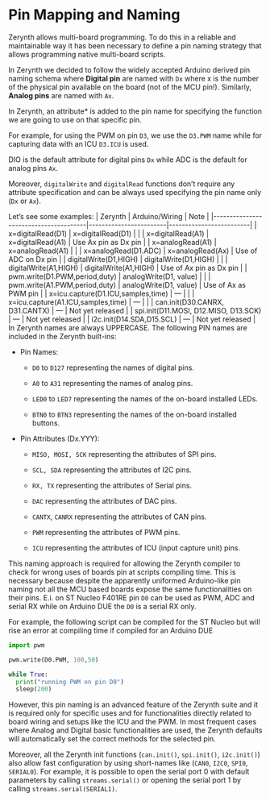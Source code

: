# Pin Mapping and Naming

Zerynth allows multi-board programming. To do this in a reliable and maintainable way it has been necessary to define a pin naming strategy that allows programming native multi-board scripts.

In Zerynth we decided to follow the widely accepted Arduino derived pin naming schema where **Digital pin** are named with `Dx` where x is the number of the physical pin available on the board (not of the MCU pin!). Similarly, **Analog pins** are named with `Ax`.

In Zerynth, an attribute* is added to the pin name for specifying the function we are going to use on that specific pin.

For example, for using the PWM on pin `D3`, we use the `D3.PWM` name while for capturing data with an ICU `D3.ICU` is used.

DIO is the default attribute for digital pins `Dx` while ADC is the default for analog pins `Ax`.

Moreover, `digitalWrite` and `digitalRead` functions don’t require any attribute specification and can be always used specifying the pin name only (`Dx` or `Ax`).

Let’s see some examples:
| Zerynth                               | Arduino/Wiring         | Note                    |
|---------------------------------------|------------------------|-------------------------|
| x=digitalRead(D1)                     | x=digitalRead(D1)      |                         |
| x=digitalRead(A1)                     | x=digitalRead(A1)      | Use Ax pin as Dx pin    |
| x=analogRead(A1)                      | x=analogRead(A1)       |                         |
| x=analogRead(D1.ADC)                  | x=analogRead(Ax)       | Use of ADC on Dx pin    |
| digitalWrite(D1,HIGH)                 | digitalWrite(D1,HIGH)  |                         |
| digitalWrite(A1,HIGH)                 | digitalWrite(A1,HIGH)  | Use of Ax pin as Dx pin |
| pwm.write(D1.PWM,period,duty)         | analogWrite(D1, value) |                         |
| pwm.write(A1.PWM,period,duty)         | analogWrite(D1, value) | Use of Ax as PWM pin    |
| x=icu.capture(D1.ICU,samples,time)    | —                      |                         |
| x=icu.capture(A1.ICU,samples,time)    | —                      |                         |
| can.init(D30.CANRX, D31.CANTX)        | —                      | Not yet released        |
| spi.init(D11.MOSI, D12.MISO, D13.SCK) | —                      | Not yet released        |
| i2c.init(D14.SDA,D15.SCL)             | —                      | Not yet released        |
In Zerynth names are always UPPERCASE. The following PIN names are included in the Zerynth built-ins:


* Pin Names:


    * `D0` to `D127` representing the names of digital pins.


    * `A0` to `A31` representing the names of analog pins.


    * `LED0` to `LED7` representing the names of the on-board installed LEDs.


    * `BTN0` to `BTN3` representing the names of the on-board installed buttons.


* Pin Attributes (Dx.YYY):


    * `MISO, MOSI, SCK` representing the attributes of SPI pins.


    * `SCL, SDA` representing the attributes of I2C pins.


    * `RX, TX` representing the attributes of Serial pins.


    * `DAC` representing the attributes of DAC pins.


    * `CANTX`, `CANRX` representing the attributes of CAN pins.


    * `PWM` representing the attributes of PWM pins.


    * `ICU` representing the attributes of ICU (input capture unit) pins.

This naming approach is required for allowing the Zerynth compiler to check for wrong uses of boards pin at scripts compiling time. This is necessary because despite the apparently uniformed Arduino-like pin naming not all the MCU based boards expose the same functionalities on their pins. E.i. on ST Nucleo F401RE pin `D0` can be used as PWM, ADC and serial RX while on Arduino DUE the `D0` is a serial RX only.

For example, the following script can be compiled for the ST Nucleo but will rise an error at compiling time if compiled for an Arduino DUE

```py
import pwm

pwm.write(D0.PWM, 100,50)

while True:
  print("running PWM on pin D0")
  sleep(200)
```

However, this pin naming is an advanced feature of the Zerynth suite and it is required only for specific uses and for functionalities directly related to board wiring and setups like the ICU and the PWM. In most frequent cases where Analog and Digital basic functionalities are used, the Zerynth defaults will automatically set the correct methods for the selected pin.

Moreover, all the Zerynth init functions (`can.init()`, `spi.init()`, `i2c.init()`) also allow fast configuration by using short-names like (`CAN0`, `I2C0`, `SPI0`, `SERIAL0`). For example, it is possible to open the serial port 0 with default parameters by calling `streams.serial()` or opening the serial port 1 by calling `streams.serial(SERIAL1)`.

